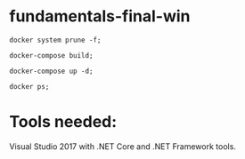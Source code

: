 # fundamentals-final-win

```
docker system prune -f;

docker-compose build;

docker-compose up -d;

docker ps;

```

# Tools needed:

Visual Studio 2017 with .NET Core and .NET Framework tools.
